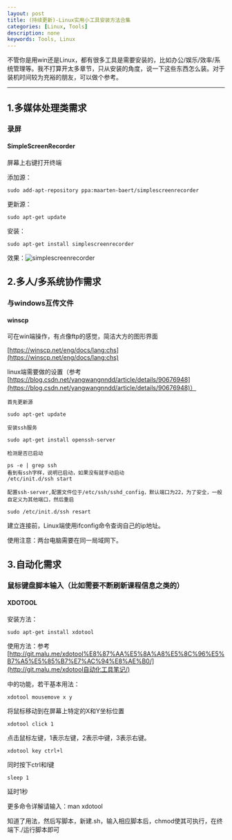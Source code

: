 ```yaml
---
layout: post
title: (持续更新)-Linux实用小工具安装方法合集
categories: [Linux, Tools]
description: none
keywords: Tools, Linux
---
```


不管你是用win还是Linux，都有很多工具是需要安装的，比如办公/娱乐/效率/系统管理等。我不打算开太多章节，只从安装的角度，说一下这些东西怎么装。对于装机时间较为充裕的朋友，可以做个参考。

------



## 1.多媒体处理类需求

### 录屏

#### SimpleScreenRecorder

屏幕上右键打开终端

添加源：

```Shell
sudo add-apt-repository ppa:maarten-baert/simplescreenrecorder
```

更新源：
```Shell
sudo apt-get update
```
安装：
```Shell
sudo apt-get install simplescreenrecorder
```

效果：![simplescreenrecorder](https://qq849012418.github.io/images/posts/tool/simplescreenrecorder.png)



## 2.多人/多系统协作需求

### 与windows互传文件

#### winscp

可在win端操作，有点像ftp的感觉，简洁大方的图形界面

[https://winscp.net/eng/docs/lang:chs](https://winscp.net/eng/docs/lang:chs)

linux端需要做的设置（参考[https://blog.csdn.net/yangwangnndd/article/details/90676948](https://blog.csdn.net/yangwangnndd/article/details/90676948)）

    首先更新源
    
    sudo apt-get update
    
    安装ssh服务
    
    sudo apt-get install openssh-server
    
    检测是否已启动
    
    ps -e | grep ssh
    看到有ssh字样，说明已启动，如果没有就手动启动
    /etc/init.d/ssh start
    
    配置ssh-server,配置文件位于/etc/ssh/sshd_config，默认端口为22，为了安全，一般自定义为其他端口，然后重启
    
    sudo /etc/init.d/ssh resart
建立连接前，Linux端使用ifconfig命令查询自己的ip地址。

使用注意：两台电脑需要在同一局域网下。



## 3.自动化需求

### 鼠标键盘脚本输入（比如需要不断刷新课程信息之类的）

#### XDOTOOL

安装方法：

```shell
sudo apt-get install xdotool
```

使用方法：参考[http://git.malu.me/xdotool%E8%87%AA%E5%8A%A8%E5%8C%96%E5%B7%A5%E5%85%B7%E7%AC%94%E8%AE%B0/](http://git.malu.me/xdotool自动化工具笔记/)

中的功能，若干基本用法：

```
xdotool mousemove x y
```

将鼠标移动到在屏幕上特定的X和Y坐标位置

```
xdotool click 1
```

点击鼠标左键，1表示左键，2表示中键，3表示右键。

```
xdotool key ctrl+l
```

同时按下ctrl和l键

```
sleep 1
```

延时1秒

更多命令详解请输入：man xdotool

知道了用法，然后写脚本，新建.sh，输入相应脚本后，chmod使其可执行，在终端下./运行脚本即可
